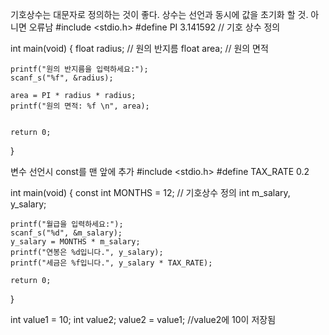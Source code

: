 기호상수는 대문자로 정의하는 것이 좋다.
상수는 선언과 동시에 값을 초기화 할 것. 아니면 오류남
#include <stdio.h>
#define PI 3.141592  // 기호 상수 정의

int main(void) {
	float radius;   // 원의 반지름
	float area;  // 원의 면적

	printf("원의 반지름을 입력하세요:");
	scanf_s("%f", &radius);

	area = PI * radius * radius;
	printf("원의 면적: %f \n", area);


	return 0;
}

변수 선언시 const를 맨 앞에 추가
#include <stdio.h>
#define TAX_RATE 0.2

int main(void) {
	const int MONTHS = 12;    // 기호상수 정의
	int m_salary, y_salary;

	printf("월급을 입력하세요:");
	scanf_s("%d", &m_salary);
	y_salary = MONTHS * m_salary;
	printf("연봉은 %d입니다.", y_salary);
	printf("세금은 %f입니다.", y_salary * TAX_RATE);

	return 0;
}


int value1 = 10;
int value2;
value2 = value1;   //value2에 10이 저장됨
